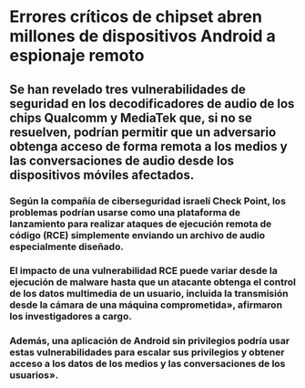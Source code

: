 # Errores críticos de chipset abren millones de dispositivos Android a espionaje remoto

## Se han revelado tres vulnerabilidades de seguridad en los decodificadores de audio de los chips Qualcomm y MediaTek que, si no se resuelven, podrían permitir que un adversario obtenga acceso de forma remota a los medios y las conversaciones de audio desde los dispositivos móviles afectados.

### Según la compañía de ciberseguridad israelí Check Point, los problemas podrían usarse como una plataforma de lanzamiento para realizar ataques de ejecución remota de código (RCE) simplemente enviando un archivo de audio especialmente diseñado.

### El impacto de una vulnerabilidad RCE puede variar desde la ejecución de malware hasta que un atacante obtenga el control de los datos multimedia de un usuario, incluida la transmisión desde la cámara de una máquina comprometida», afirmaron los investigadores a cargo.

### Además, una aplicación de Android sin privilegios podría usar estas vulnerabilidades para escalar sus privilegios y obtener acceso a los datos de los medios y las conversaciones de los usuarios».
